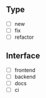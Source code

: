 ## Type
- [ ] new
- [ ] fix
- [ ] refactor

## Interface
- [ ] frontend
- [ ] backend
- [ ] docs
- [ ] ci
